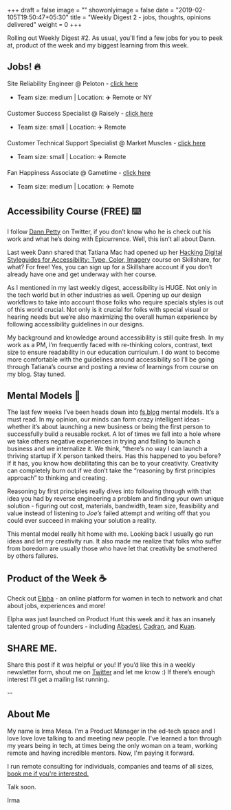 +++
draft = false
image = ""
showonlyimage = false
date = "2019-02-105T19:50:47+05:30"
title = "Weekly Digest 2 - jobs, thoughts, opinions delivered"
weight = 0
+++

Rolling out Weekly Digest #2. As usual, you'll find a few jobs for you to peek at, product of the week and my biggest learning from this week.

<!--more-->

## Jobs! 🔥

Site Reliability Engineer @ Peloton - [click here](https://boards.greenhouse.io/peloton/jobs/1268721)

- Team size: medium | Location: ✈️ Remote or NY

Customer Success Specialist @ Raisely - [click here](https://raisely.workable.com/jobs/916485/candidates/new)

- Team size: small | Location: ✈️ Remote

Customer Technical Support Specialist @ Market Muscles - [click here](https://weworkremotely.com/remote-jobs/market-muscles-customer-technical-support-specialist)

- Team size: small | Location: ✈️ Remote

Fan Happiness Associate @ Gametime - [click here](https://jobs.lever.co/gametime/4c7cd464-634a-44f9-bb7a-9cf7ad835ae0)

- Team size: medium | Location: ✈️ Remote

## Accessibility Course (FREE) ⌨️

I follow [Dann Petty](https://twitter.com/DannPetty) on Twitter, if you don’t know who he is check out his work and what he’s doing with Epicurrence. Well, this isn’t all about Dann.

Last week Dann shared that Tatiana Mac had opened up her [Hacking Digital Styleguides for Accessibility: Type, Color, Imagery](https://skl.sh/2HQq8N3) course on Skillshare, for what? For free! Yes, you can sign up for a Skillshare account if you don’t already have one and get underway with her course.

As I mentioned in my last weekly digest, accessibility is HUGE. Not only in the tech world but in other industries as well. Opening up our design workflows to take into account those folks who require specials styles is out of this world crucial. Not only is it crucial for folks with special visual or hearing needs but we’re also maximizing the overall human experience by following accessibility guidelines in our designs.

My background and knowledge around accessibility is still quite fresh. In my work as a PM, I’m frequently faced with re-thinking colors, contrast, text size to ensure readability in our education curriculum. I do want to become more comfortable with the guidelines around accessibility so I’ll be going through Tatiana’s course and posting a review of learnings from course on my blog. Stay tuned.

## Mental Models 🧠

The last few weeks I’ve been heads down into [fs.blog](https://fs.blog/mental-models/) mental models. It’s a must read. In my opinion, our minds can form crazy intelligent ideas - whether it’s about launching a new business or being the first person to successfully build a reusable rocket. A lot of times we fall into a hole where we take others negative experiences in trying and failing to launch a business and we internalize it. We think, “there’s no way I can launch a thriving startup if X person tanked theirs. Has this happened to you before? If it has, you know how debilitating this can be to your creativity. Creativity can completely burn out if we don’t take the “reasoning by first principles approach” to thinking and creating.

Reasoning by first principles really dives into following through with that idea you had by reverse engineering a problem and finding your own unique solution - figuring out cost, materials, bandwidth, team size, feasibility and value instead of listening to _Joe’s_ failed attempt and writing off that you could ever succeed in making your solution a reality.

This mental model really hit home with me. Looking back I usually go run ideas and let my creativity run. It also made me realize that folks who suffer from boredom are usually those who have let that creativity be smothered by others failures.

## Product of the Week ☕

Check out [Elpha](http://elpha.com/) - an online platform for women in tech to network and chat about jobs, experiences and more!

Elpha was just launched on Product Hunt this week and it has an insanely talented group of founders - including [Abadesi](https://www.producthunt.com/@abadesi), [Cadran](https://www.producthunt.com/@cadran_c), and [Kuan](https://www.producthunt.com/@kuanluo).

## SHARE ME.

Share this post if it was helpful or you! If you’d like this in a weekly newsletter form, shout me on [Twitter](https://twitter.com/_justirma) and let me know :) If there’s enough interest I’ll get a mailing list running.

--

## About Me

My name is Irma Mesa. I'm a Product Manager in the ed-tech space and I love love love talking to and meeting new people. I've learned a ton through my years being in tech, at times being the only woman on a team, working remote and having incredible mentors. Now, I'm paying it forward.

I run remote consulting for individuals, companies and teams of all sizes, [book me if you're interested.](/consulting/)

Talk soon.

Irma
